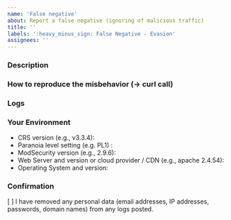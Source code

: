 ```yaml
---
name: 'False negative'
about: Report a false negative (ignoring of malicious traffic)
title: ''
labels: ':heavy_minus_sign: False Negative - Evasion'
assignees: ''
---
```


<!--
Please do not open issues for help and support running ModSecurity or the
OWASP Core Rule Set. Instead, use one of the following channels to reach
our project:

* https://security.stackexchange.com/questions/tagged/owasp-crs
* https://twitter.com/coreruleset
* https://groups.google.com/a/owasp.org/forum/#!forum/modsecurity-core-rule-set-project
* https://owasp.org/slack/invite (-> Channel #coreruleset)
-->

### Description

<!--
We want to be able to understand and to reproduce your problem. Please describe
it here in detail.

It is safest if you assume we know nothing about your service or software.
-->

### How to reproduce the misbehavior (-> curl call)

<!--
It is easiest for us, if you submit a curl request that triggers your problem.
If you can not do this, then please skip this section but be sure to fill out
the next one in detail.

Please test your curl call against the CRS Sandbox before submitting.
https://coreruleset.org/docs/development/sandbox/
-->

### Logs

<!--
Feel free to skip this section if you provided a curl call above.

Ideally, you provide a full audit log of the request, relevant infos out of
the error log or at least a screenshot where we can see the payload so we
can reproduce the behavior.

Usually, you find the logs at a location like /var/log/modsec_audit.log.
When using a CDN or cloud server, the naming of the logs and their location
depends on the provider. Please refer to the documentation.

If you can not submit a curl call nor log files or a payload to reproduce
the behavior, there is litterally nothing we can do for you. Please help us to
the information we need to help you.
-->

### Your Environment

<!-- Please provide all relevant information about your environment. -->

* CRS version (e.g., v3.3.4):
* Paranoia level setting (e.g. PL1) :
* ModSecurity version (e.g., 2.9.6):
* Web Server and version or cloud provider / CDN (e.g., apache 2.4.54):
* Operating System and version:

### Confirmation

[ ] I have removed any personal data (email addresses, IP addresses,
    passwords, domain names) from any logs posted.
